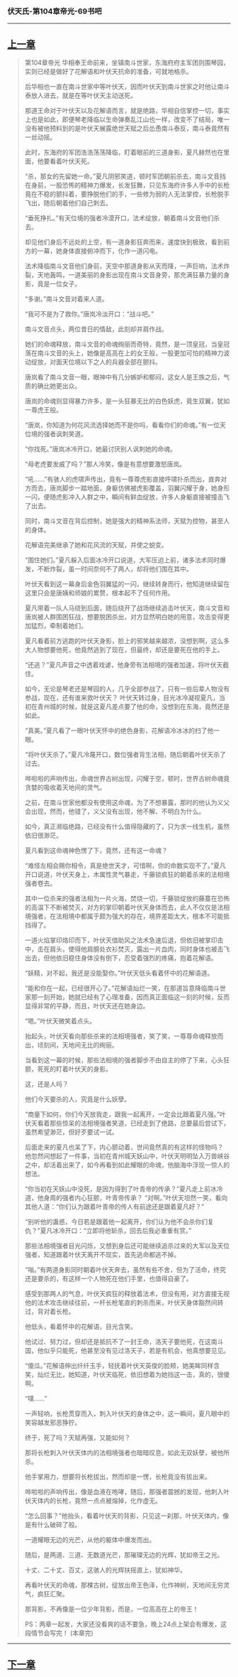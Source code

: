 ### 伏天氏-第104章帝光-69书吧

--------
[上一章](./4775bef2d17e265f1e517e117e2ee35b.md)
--------


>
>
>
>第104章帝光
>华相奉王命前来，坐镇南斗世家，东海府府主军团则围琴园，实则已经是做好了花解语和叶伏天抗命的准备，可就地格杀。
>
>后华相也一直在南斗世家中等叶伏天，因而叶伏天到南斗世家之时他让南斗泰放人进去，就是在等叶伏天主动送死。
>
>那道王命对于叶伏天以及花解语而言，就是绝路，华相自信掌控一切，事实上也是如此，即便琴老降临以生命弹奏乱江山也一样，改变不了结局，唯一没有被他预料到的是叶伏天展露绝世天赋之后怂恿南斗泰反，南斗泰竟然有一丝动摇。
>
>此时，东海府的军团浩浩荡荡降临，盯着眼前的三道身影，夏凡赫然也在里面，他要看着叶伏天死。
>
>“杀，那女的先留她一命。”夏凡阴邪笑道，顿时军团朝前杀去，南斗文音挡在身前，一股恐怖的精神力爆发，长发狂舞，只见东海府许多人手中的长枪竟在不稳的颤抖着，要挣脱他们的手，一些修为弱的人无法掌控，长枪脱手飞出，随后朝着他们自己刺去。
>
>“垂死挣扎。”有天位境的强者冷漠开口，法术绽放，朝着南斗文音他们杀去。
>
>却见他们身后不远处的上空，有一道身影狂奔而来，速度快到极致，看到前方的一幕，她身体直接俯冲而下，化作一道闪电。
>
>法术降临南斗文音他们身前，天空中那道身影从天而降，一声巨响，法术炸裂，天地轰鸣，一道美丽的身影出现在南斗文音身旁，那充满狂暴力量的身影，竟是一位女子。
>
>“多谢。”南斗文音对着来人道。
>
>“我可不是为了救你。”唐岚冷淡开口：“战斗吧。”
>
>南斗文音点头，两位昔日的情敌，此刻却并肩作战。
>
>她们的命魂释放，南斗文音的命魂绚丽而奇特，竟然，是一顶皇冠，当皇冠落在南斗文音的头上，她像是高高在上的女王般，一股更加可怕的精神力波动绽放，对面天位境以下之人的兵器全部在颤抖。
>
>唐岚看了南斗文音一眼，眼神中有几分嫉妒和郁闷，这女人是王族之后，气质的确比她更出众。
>
>唐岚的命魂则显得暴力许多，是一头狂暴无比的白色妖虎，竟生双翼，犹如一尊虎王般。
>
>“唐岚，你知道为何花风流选择她而不是你吗，看看你们的命魂。”有一位天位境的强者讽刺笑道。
>
>“你找死。”唐岚冰冷开口，她最讨厌别人讽刺她的命魂。
>
>“母老虎要发威了吗？”那人冷笑，像是有意想要激怒唐岚。
>
>“吼……”有骇人的虎啸声传出，竟有一尊尊虎影直接呼啸扑杀而出，直奔对方而去，唐岚脚步一踏地面，身躯仿佛被虎影覆盖，羽翼闪耀于身，她身形一闪，便随虎影冲入人群之中，瞬间有鲜血绽放，许多人身躯直接被撞击飞了出去。
>
>同时，南斗文音在背后控制，她是强大的精神系法师，天赋为控物，甚至人的身体。
>
>花解语完美继承了她和花风流的天赋，并使之蜕变。
>
>“围住她们。”夏凡躲入后面冰冷开口说道，大军压迫上前，诸多法术同时爆发，不断炸裂，虽一时间奈何不了两人，却将他们围在其中。
>
>叶伏天看到这一幕身后金色羽翼猛的一闪，继续转身而行，他知道继续留在这里只会是唐姨和师娘的累赘，根本起不了任何作用。
>
>夏凡带着一队人马绕到后面，随后绕开了战场继续追击叶伏天，南斗文音和唐岚被人群围困狂战，想要脱困杀出，对方显然明白她的用意，攻击变得更加猛烈，牵制着她们。
>
>夏凡看着前方逃跑的叶伏天身影，脸上的邪笑越来越浓，没想到啊，这么多大人物想要他死，他竟然逃到了现在，但最终，却还是要死在他的手上。
>
>“还逃？”夏凡声音之中透着戏谑，他身旁有法相境的强者加速，将叶伏天截住。
>
>如今，无论是琴老还是琴园的人，几乎全部参战了，只有一些后辈人物没有参战，现在，还有谁来救叶伏天？
>叶伏天转过身，目光冰冷凝视夏凡，当初在青州城的时候，就是这夏凡差点要了他的命，没想到在东海，竟然还是如此。
>
>“真美。”夏凡看了一眼叶伏天怀中的绝色身影，花解语冷冰冰的扫了他一眼。
>
>“将叶伏天杀了。”夏凡冷蔑开口，数位强者背生法相，随后朝着叶伏天杀了过去。
>
>哗啦啦的声响传出，命魂世界古树出现，闪耀于空，顿时，世界古树命魂竟贪婪的吸收着天地间的灵气。
>
>之前，在南斗世家他都没有使用这命魂，为了不想暴露，那时的他认为义父会出现，然而，他错了，义父没有出现，他不解、不明白为什么。
>
>如今，真正濒临绝路，已经没有什么值得隐藏的了，只为求一线生机，虽然依旧很渺茫。
>
>夏凡看到这命魂神色愣了下，竟然，还有这一命魂？
>
>“难怪左相会赐你相令，真是绝世天才，可惜啊，你的命数实现不了。”夏凡开口说道，叶伏天身上，木属性灵气暴走，千藤锁疯狂的朝着杀来的法相境强者卷去。
>
>其中一位杀来的强者法相为一片火海，焚烧一切，千藤锁绽放的藤蔓在恐怖的高温下不断被焚灭，对方的掌印朝着叶伏天身体而去，此人不仅仅是法相境强者，在法相境中都属于颇为强大的存在，境界差距太大，根本不可能抵挡得了。
>
>一道火焰掌印烙印而下，叶伏天借助风之法术急速后退，但依旧被掌印击中，击在肩头，使得他肩膀处衣衫焚灭，露出一片血肉，同时身体也被击飞出去，但他依旧稳住身体没有倒下，忍受着强烈的疼痛，抱着花解语。
>
>“妖精，对不起，我还是没能娶你。”叶伏天低头看着怀中的花解语道。
>
>“能和你在一起，已经很开心了。”花解语灿烂一笑，在那道旨意降临南斗世家那一刻开始，她就已经有了心理准备，因而真正面临这一刻的时候，反而显得非常的平静，而且，叶伏天还在她身边。
>
>“嗯。”叶伏天微笑着点头。
>
>抬起头，叶伏天看向那些杀来的法相境强者，笑了笑，一尊尊命魂释放而出，顷刻间，天地间无比的绚丽。
>
>当看到这一幕的时候，那些法相境的强者脚步不由自主的停了下来，心头狂颤，死死的盯着叶伏天的身影。
>
>这，还是人吗？
>
>他们今天要杀的人，究竟是什么妖孽。
>
>“商量下如何，你们今天放我走，跟我一起离开，一定会比跟着夏凡强。”叶伏天看着那些惊呆的法相境强者笑道，已经走到了绝路，总要最后尝试下，虽然希望渺茫，但好歹要试一试。
>
>后面走来的夏凡也呆了下，内心颤动着，世间竟然真的有这样的怪物吗？
>他忽然间想起了一件事，当初在青州城天妖山中，叶伏天明明坠入万兽峡谷之中，却活着出来了，如今再看到如此耀眼的命魂，他脑海中浮现一惊人的想法。
>
>“你当初在天妖山中没死，是因为得到了叶青帝的传承？”夏凡走上前冰冷道，他身周的强者内心狂颤，叶青帝传承？
>“对啊。”叶伏天坦然一笑，看向其他人道：“你们认为跟着叶青帝的传人有前途还是跟着夏凡好？”
>
>“别听他的蛊惑，今日若是跟着他一起离开，你们认为他不会杀你们复仇？”夏凡冰冷开口：“立即将他斩杀，回去后我必重重有赏。”
>
>那些法相境强者目光闪烁，又想到身后还可能继续追杀过来的大军以及天位强者，知道跟着叶伏天离开不现实，首先逃命都逃不掉。
>
>“嗡。”有两道身影同时朝着叶伏天奔去，虽然有些不舍，但为了活命，终究还是要杀的，有这样一个人物死在他们手里，也值得自豪了。
>
>感受到那两人的气息，叶伏天疯狂的释放着法术，但没有用，对方直接无视他的法术攻击继续往前，一杆长枪笔直的刺杀而来，叶伏天身体豁然间转过，背对着长枪。
>
>他低头，看着怀中的花解语，目光含笑。
>
>他试过、努力过，但却还是抵抗不了一封王命，洛天子要他死，在这南斗国，他似乎只能死，他甚至没有见过洛天子，若是有机会，他真想要见见。
>
>“傻瓜。”花解语伸出纤纤玉手，轻抚着叶伏天英俊的脸颊，她美眸同样含笑，灿烂无比，她知道，叶伏天临死，依旧想着为她挡这一击，真的，很傻啊。
>
>“噗……”
>
>一声轻响，长枪贯穿而入，刺入叶伏天的身体之中，这一瞬间，夏凡眼中的笑容越发邪恶狰狞。
>
>终于，死了吗？天赋再强，又能如何？
>
>那将长枪刺入叶伏天体内的法相境强者也暗暗叹息，如此无双妖孽，被他所杀。
>
>他手掌用力，想要将长枪拔出，然而却是一愣，长枪竟没有拔出来。
>
>哗啦啦的声响传出，像是血液在咆哮，随后，那强者震撼的发现，他刺入叶伏天体内的长枪，竟然一点点被熔掉，化作虚无。
>
>“怎么回事？”他抬头，看着叶伏天的背影，只见这一刹那，叶伏天体内，像是有什么破碎了般。
>
>一道耀眼无边的光芒，从他的躯体中爆发而出。
>
>随后，是两道、三道、无数道光芒，那璀璨无边的光辉，犹如帝王之光。
>
>十丈、二十丈、百丈，这骇人的光辉扶摇直上，犹如神华。
>
>再看叶伏天的命魂，那棵古树，绽放出帝王色泽，化作神树，天地间无穷灵气，疯狂汇聚。
>
>那背影，不再像是一位少年背影，而是，一位高高在上的帝王！
>
>PS：两章一起发，大家还没看爽的话不要急，晚上24点上架会有爆发，这段情节会写完！
>(本章完)
>
>

--------
[下一章](./32312fa811d64f82d43f5148126adb3d.md)
--------
